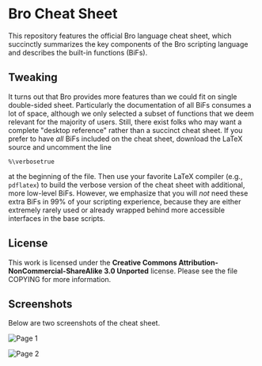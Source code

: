 Bro Cheat Sheet
===============

This repository features the official Bro language cheat sheet, which
succinctly summarizes the key components of the Bro scripting language and
describes the built-in functions (BiFs).

Tweaking
--------
It turns out that Bro provides more features than we could fit on single
double-sided sheet. Particularly the documentation of all BiFs consumes a lot
of space, although we only selected a subset of functions that we deem relevant
for the majority of users. Still, there exist folks who may want a complete
"desktop reference" rather than a succinct cheat sheet. If you prefer to have
*all* BiFs included on the cheat sheet, download the LaTeX source and uncomment
the line

    %\verbosetrue

at the beginning of the file. Then use your favorite LaTeX compiler (e.g.,
`pdflatex`) to build the verbose version of the cheat sheet with additional,
more low-level BiFs. However, we emphasize that you will *not* need these extra
BiFs in 99% of your scripting experience, because they are either extremely
rarely used or already wrapped behind more accessible interfaces in the base
scripts.

License
-------

This work is licensed under the
**Creative Commons Attribution-NonCommercial-ShareAlike 3.0 Unported**
license. Please see the file COPYING for more information.

Screenshots
-----------

Below are two screenshots of the cheat sheet.

![Page 1](https://github.com/bro-ids/cheat-sheet/raw/master/figs/shot-main.png)

![Page 2](https://github.com/bro-ids/cheat-sheet/raw/master/figs/shot-bif.png)
